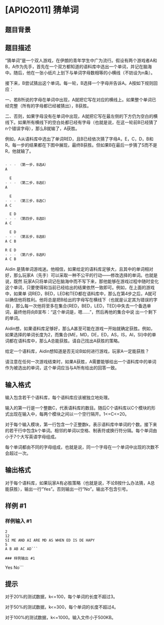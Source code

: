 # [APIO2011] 猜单词

## 题目背景



## 题目描述

“猜单词”是一个双人游戏，在伊朗的青年学生中广为流行。假设有两个游戏者A和B，A作为先手，首先在一个双方都知道的语料库中选出一个单词，并记在脑海中。随后，他在一张小纸片上划下与单词字母数相等的小横线（不妨设为n条）。

接下来，B尝试猜出这个单词。每一轮，B选择一个字母并告诉A。A按如下规则回应：

一、若B所说的字母在单词中出现，A就把它写在对应的横线上。如果整个单词已经完整（所有的字母都已经被猜出），B获胜。

二、否则，如果字母没有在单词中出现，A就把它写在最左侧的下方仍为空白的横线下。如果所有横线下的空白处都已经有字母（也就是说，在这一轮前B已经猜了n个错误字母），那么B就输了，A获胜。

例如，A从语料库中选出了单词RED，且B已经依次猜了字母A，E，C，D，B和R。每一步的结果都在下图中展现，最终B获胜。但如果B在最后一步猜了S而不是R，他就输了。

```cpp

- - - （第一步，B选A）
A

  E 
- - - （第二步，B选E）
A

  E
- - - （第三步，B选C）
A C

  E D
- - - （第四步，B选D）
A C

  E D
- - - （第五步，B选B）
A C B

R E D
- - - （第六步，B选R）
A C B
```
Aidin 是猜单词游戏迷。他相信，如果给定的语料库足够大，且其中的单词相对好，那么玩家A（先手）可以采取一种不公平的行动——修改选择的单词。也就是说，既然 玩家A只将单词记在脑海中而不写下来，那他能够在游戏过程中随时变化这个单词，只要使得和当前已经给出的结果依然一致即可。例如，在上面的游戏中，如果单 词RED，BED，LED和TED都在语料库中，那么在第4步之后，A就可以确信他将胜利。他将总是把B给出的字母写在横线下（也就是认定其为错误的字 母），那么每一次他将至多在集合{RED，BED，LED，TED}中失去一个备选单词，最终他将向B宣布：“这个单词是，嗯……”，然后再他的集合中说 出一个剩下的单词。

Aidin想，如果语料库足够好，那么A甚至可能在游戏一开始就确定获胜。例如，如果选择的单词长度为2，而集合{ME，MD，DE，ED，AS，IS，AI，SI}中的单词都在语料库中，那么A总能获胜。请自己找出A获胜的策略。

给定一个语料库，Aidin想知道是否无论B如何进行游戏，玩家A一定能获胜？

请注意在任何一次游戏结束时，如果A获胜，A需要能够给出一个语料库中的单词作为被选出的单词，这个单词应当与A所有给出的回答一致。


## 输入格式

输入包含若干个语料库，每个语料库应该被独立地处理。

输入的第一行是一个整数C，代表语料库的数目。随后C个语料库以C个模块的形式出现在输入中，每两个模块之间以一个空行隔开。1<=C<=20。

对于每个输入模块，第一行包含一个正整数k，表示语料库中单词的个数。接下来的若干行中包含k个单词。相邻的单词以空格、制表符或换行符分隔。每个单词由小于7个大写英语字母组成。

每个单词都由不同的字母组成，也就是说，同一个字母在一个单词中出现的次数不会超过一次。


## 输出格式

对于每个语料库，如果玩家A有必胜策略（也就是说，不论B按什么办法猜，A总能获胜），输出一行“Yes”。否则输出一行“No”。输出不包含引号。


## 样例 #1

### 样例输入 #1
```
2
12
SI ME AND AI ARE MD AS WHEN ED IS DE HAPY
5
A B AB AC AD```

### 样例输出 #1

```
Yes
No```

## 提示

对于20%的测试数据，k<=100，每个单词的长度不超过3。

对于50%的测试数据，k<=300，每个单词的长度不超过4。

对于100%的测试数据，k<=1000。输入文件小于500KB。

